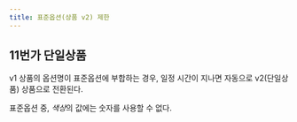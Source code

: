 ```yaml
---
title: 표준옵션(상품 v2) 제한
---
```




## 11번가 단일상품

v1 상품의 옵션명이 표준옵션에 부합하는 경우, 일정 시간이 지나면 자동으로 v2(단일상품) 상품으로 전환된다.

표준옵션 중, *색상*의 값에는 숫자를 사용할 수 없다.